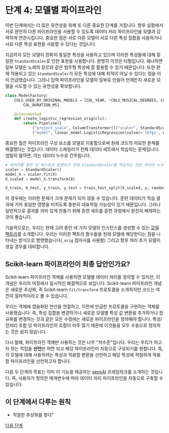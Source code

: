 # 단계 4: 모델별 파이프라인

이번 단계에서는 더 많은 유연성을 위해 또 다른 중요한 단계를 거칩니다. 향후 실험에서 서로 완전히 다른 파이프라인을 사용할 수 있도록 데이터 처리 파이프라인을 모델과 강력하게 연관시킵니다.
중요한 점은 서로 다른 모델이 서로 다른 특성 집합을 사용하거나 서로 다른 특성 표현을 사용할 수 있다는 것입니다.

지금까지 모든 모델이 정확히 동일한 특성을 사용하고 있으며 이러한 특성들에 대해 동일한 `StandardScaler`로 인한 표현을 사용합니다. 분명히 이것은 타협입니다. 왜냐하면 일부 모델은 노래의 장르와 같은 범주형 특성에 잘 활용할 수 있기 때문입니다. 또한 현재 적용되고 있는 `StandardScaler`가 모든 특성에 대해 최적이 아닐 수 있다는 점을 이미 언급했습니다. 그러니 입력 파이프라인을 모델의 일부로 만들어 언제든지 새로운 모델을 시도할 수 있는 유연성을 확보합니다.

```python
class ModelFactory:
    COLS_USED_BY_ORIGINAL_MODELS = [COL_YEAR, *COLS_MUSICAL_DEGREES, COL_KEY, COL_MODE, COL_TEMPO, COL_TIME_SIGNATURE, COL_LOUDNESS,
        COL_DURATION_MS]

    @classmethod
    def create_logistic_regression_orig(cls):
        return Pipeline([
            ("project_scale", ColumnTransformer([("scaler", StandardScaler(), cls.COLS_USED_BY_ORIGINAL_MODELS)])),
            ("model", linear_model.LogisticRegression(solver='lbfgs', max_iter=1000))])
```

중요한 점은 파이프라인 구성 요소를 모델로 이동함으로써 원래 코드의 미묘한 문제를 해결했다는 것입니다. 데이터 스케일러가 전체 데이터 세트에서 학습되는 문제입니다. 엄밀히 말하면, 이는 데이터 누수로 간주됩니다.

```python
# 데이터를 훈련 및 테스트로 분할하기 전에 StandardScaler를 학습하는 것은 데이터 누수의 가능성이 있음
scaler = StandardScaler()
model_X = scaler.fit(X)
X_scaled = model_X.transform(X)

X_train, X_test, y_train, y_test = train_test_split(X_scaled, y, random_state=42, test_size=0.3, shuffle=True)
```

이 경우에는 이러한 문제가 크게 문제가 되지 않을 수 있습니다. 훈련 데이터가 학습 결과에 거의 동일한 영향을 미치도록 충분히 대표적일 가능성이 있기 때문입니다. 그러나 일반적으로 결과를 의미 있게 만들기 위해 훈련 세트를 훈련 과정에서 완전히 배제하는 것이 좋습니다.

기술적으로는, 우리는 현재 고려 중인 네 가지 모델의 인스턴스를 생성할 수 있는 [모델 팩토리](songpop/model_factory.py)를 소개합니다. 우리는 이러한 팩토리 함수들을 원래 모델에 해당한다는 점을 나타내는 방식으로 명명했습니다(`_orig` 접미사를 사용함) 그리고 향후 여러 추가 모델이 생길 경우를 대비합니다.

## Scikit-learn 파이프라인이 최종 답안인가요?

Scikit-learn 파이프라인 객체를 사용하면 모델별 데이터 처리를 정의할 수 있지만, 이 개념은 우리의 여정에서 일시적인 해결책으로 보입니다. Scikit-learn 파이프라인 개념은 새로운 추상화, 즉 Scikit-learn `fit/transform` 프로토콜을 소개하지만 코드는 여전히 절차적이라고 볼 수 있습니다.

우리는 객체에 캡슐화된 연산을 연결하고, 이전에 언급한 프로토콜을 구현하는 객체를 사용했습니다. 즉, 특성 집합을 변경하거나 새로운 모델별 특성 값 변환을 추가하거나 정규화를 변경하는 것과 같은 모든 수정에는 새로운 파이프라인을 정의해야 합니다. 특성/전처리 조합 당 파이프라인의 조합이 아주 많기 때문에 이것들을 모두 수동으로 정의하는 것은 쉽지 않습니다.

다시 말해, 파이프라인 객체만 사용하는 것은 너무 "저수준"입니다. 우리는 우리가 하고자 하는 작업을 **선언**만 하면 되고 해당 파이프라인이 자동으로 구성되기를 원합니다. 즉, 각 모델에 대해 사용하려는 특성과 적용할 변환을 선언하고 해당 특성에 적절하게 적용할 파이프라인을 선언하고자 합니다.

다음 두 단계의 목표는 이미 이 기능을 제공하는 [sensAI](https://github.com/aai-institute/sensAI) 프레임워크를 소개하는 것입니다. 즉, 사용자가 정의한 매개변수에 따라 데이터 처리 파이프라인을 자동으로 구축할 수 있습니다.

## 이 단계에서 다루는 원칙

- 적절한 추상화를 찾다"

[다음 단계](../step05-sensai/README.md)
